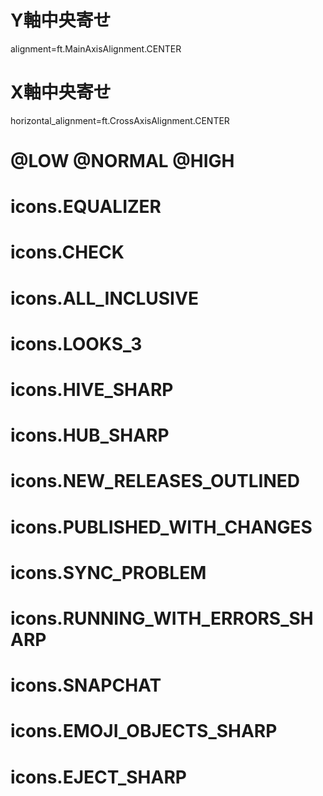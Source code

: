 # Y軸中央寄せ
alignment=ft.MainAxisAlignment.CENTER

# X軸中央寄せ
horizontal_alignment=ft.CrossAxisAlignment.CENTER

# @LOW @NORMAL @HIGH

# icons.EQUALIZER
# icons.CHECK
# icons.ALL_INCLUSIVE
# icons.LOOKS_3
# icons.HIVE_SHARP
# icons.HUB_SHARP
# icons.NEW_RELEASES_OUTLINED
# icons.PUBLISHED_WITH_CHANGES
# icons.SYNC_PROBLEM
# icons.RUNNING_WITH_ERRORS_SHARP
# icons.SNAPCHAT
# icons.EMOJI_OBJECTS_SHARP
# icons.EJECT_SHARP